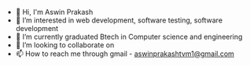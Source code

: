 - 👋 Hi, I'm Aswin Prakash 
- 👀 I’m interested in web development, software testing, software development
- 🌱 I’m currently graduated Btech in Computer science and engineering 
- 💞️ I’m looking to collaborate on 
- 📫 How to reach me through gmail - aswinprakashtvm1@gmail.com 

<!---
whitelayer3/whitelayer3 is a ✨ special ✨ repository because its `README.md` (this file) appears on your GitHub profile.
You can click the Preview link to take a look at your changes.
--->
